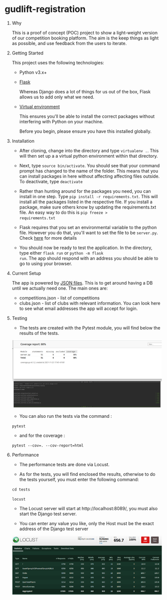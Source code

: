 # gudlift-registration

1. Why


    This is a proof of concept (POC) project to show a light-weight version of our competition booking platform. The aim is the keep things as light as possible, and use feedback from the users to iterate.

2. Getting Started

    This project uses the following technologies:

    * Python v3.x+

    * [Flask](https://flask.palletsprojects.com/en/1.1.x/)

        Whereas Django does a lot of things for us out of the box, Flask allows us to add only what we need. 
     

    * [Virtual environment](https://virtualenv.pypa.io/en/stable/installation.html)

        This ensures you'll be able to install the correct packages without interfering with Python on your machine.

        Before you begin, please ensure you have this installed globally. 


3. Installation

    - After cloning, change into the directory and type <code>virtualenv .</code>. This will then set up a a virtual python environment within that directory.

    - Next, type <code>source bin/activate</code>. You should see that your command prompt has changed to the name of the folder. This means that you can install packages in here without affecting affecting files outside. To deactivate, type <code>deactivate</code>

    - Rather than hunting around for the packages you need, you can install in one step. Type <code>pip install -r requirements.txt</code>. This will install all the packages listed in the respective file. If you install a package, make sure others know by updating the requirements.txt file. An easy way to do this is <code>pip freeze > requirements.txt</code>

    - Flask requires that you set an environmental variable to the python file. However you do that, you'll want to set the file to be <code>server.py</code>. Check [here](https://flask.palletsprojects.com/en/1.1.x/quickstart/#a-minimal-application) for more details

    - You should now be ready to test the application. In the directory, type either <code>flask run</code> or <code>python -m flask run</code>. The app should respond with an address you should be able to go to using your browser.

4. Current Setup

   The app is powered by [JSON files](https://www.tutorialspoint.com/json/json_quick_guide.htm). This is to get around
   having a DB until we actually need one. The main ones are:

   * competitions.json - list of competitions
   * clubs.json - list of clubs with relevant information. You can look here to see what email addresses the app will
     accept for login.

5. Testing

   - The tests are created with the Pytest module, you will find below the results of the tests.

   ![](covtest.png)

   - You can also run the tests via the command :

   `pytest`

   - and for the coverage :

   `pytest --cov=. --cov-report=html`

6. Performance

   - The performance tests are done via Locust.

   - As for the tests, you will find enclosed the results, otherwise to do the tests yourself, you must enter the
     following command:

   `cd tests`

   `locust`

   - The Locust server will start at http://localhost:8089/, you must also start the Django test server.

   - You can enter any value you like, only the Host must be the exact address of the Django test server

   ![](locust.png)
